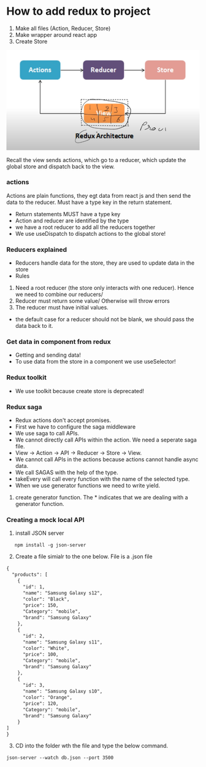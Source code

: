 # How to add redux to project

1. Make all files (Action, Reducer, Store)
2. Make wrapper around react app
3. Create Store

![](redux101.png)

Recall the view sends actions, which go to a reducer, which update the global store and dispatch back to the view.

### actions

Actions are plain functions, they egt data from react js and then send the data to the reducer. Must have a type key in the return statement.

- Return statements MUST have a type key
- Action and reducer are identified by the type
- we have a root reducer to add all the reducers together
- We use useDispatch to dispatch actions to the global store!

### Reducers explained

- Reducers handle data for the store, they are used to update data in the store
- Rules

1. Need a root reducer (the store only interacts with one reducer). Hence we need to combine our reducers/
2. Reducer must return some value/ Otherwise will throw errors
3. The reducer must have initial values.

- the default case for a reducer should not be blank, we should pass the data back to it.

### Get data in component from redux

- Getting and sending data!
- To use data from the store in a component we use useSelector!

### Redux toolkit

- We use toolkit because create store is deprecated!

### Redux saga

- Redux actions don't accept promises.
- First we have to configure the saga middleware
- We use saga to call APIs.
- We cannot directly call APIs within the action. We need a seperate saga file.
- View -> Action -> API -> Reducer -> Store -> View.
- We cannot call APIs in the actions because actions cannot handle async data.
- We call SAGAS with the help of the type.
- takeEvery will call every function with the name of the selected type.
- When we use generator functions we need to write yield.

1. create generator function. The \* indicates that we are dealing with a generator function.

### Creating a mock local API

1. install JSON server

```
   npm install -g json-server
```

2. Create a file simialr to the one below. File is a .json file

```
{
  "products": [
    {
      "id": 1,
      "name": "Samsung Galaxy s12",
      "color": "Black",
      "price": 150,
      "Category": "mobile",
      "brand": "Samsung Galaxy"
    },
    {
      "id": 2,
      "name": "Samsung Galaxy s11",
      "color": "White",
      "price": 100,
      "Category": "mobile",
      "brand": "Samsung Galaxy"
    },
    {
      "id": 3,
      "name": "Samsung Galaxy s10",
      "color": "Orange",
      "price": 120,
      "Category": "mobile",
      "brand": "Samsung Galaxy"
    }
]
}

```

3. CD into the folder wth the file and type the below command.

```
json-server --watch db.json --port 3500
```
